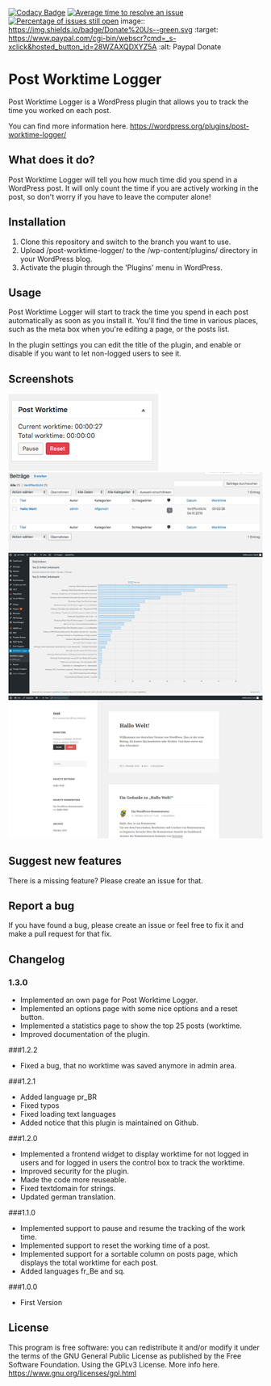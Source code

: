 [![Codacy Badge](https://api.codacy.com/project/badge/Grade/ec1ee9f6188548b1b2694e7ce3298399)](https://www.codacy.com/app/patrick-hausmann/post-worktime-logger?utm_source=github.com&amp;utm_medium=referral&amp;utm_content=blackus3r/post-worktime-logger&amp;utm_campaign=Badge_Grade)
[![Average time to resolve an issue](http://isitmaintained.com/badge/resolution/blackus3r/post-worktime-logger.svg)](http://isitmaintained.com/project/blackus3r/post-worktime-logger "Average time to resolve an issue")
[![Percentage of issues still open](http://isitmaintained.com/badge/open/blackus3r/post-worktime-logger.svg)](http://isitmaintained.com/project/blackus3r/post-worktime-logger "Percentage of issues still open")
image:: https://img.shields.io/badge/Donate%20Us--green.svg
            :target: https://www.paypal.com/cgi-bin/webscr?cmd=_s-xclick&hosted_button_id=28WZAXQDXYZ5A
            :alt: Paypal Donate

# Post Worktime Logger

Post Worktime Logger is a WordPress plugin that allows you to track the time you worked on each post.

You can find more information here. https://wordpress.org/plugins/post-worktime-logger/

## What does it do?

Post Worktime Logger will tell you how much time did you spend in a WordPress post. It will only count the time if you are actively working in the post, so don't worry if you have to leave the computer alone!

## Installation

1. Clone this repository and switch to the branch you want to use.
2. Upload /post-worktime-logger/ to the /wp-content/plugins/ directory in your WordPress blog.
3. Activate the plugin through the 'Plugins' menu in WordPress.

## Usage

Post Worktime Logger will start to track the time you spend in each post automatically as soon as you install it. You'll find the time in various places, such as the meta box when you're editing a page, or the posts list.

In the plugin settings you can edit the title of the plugin, and enable or disable if you want to let non-logged users to see it.

## Screenshots

![meta_box](screenshots/screenshot-1.png)
![list](screenshots/screenshot-2.png)
![statistics](screenshots/screenshot-6.png)
![control_panel](screenshots/screenshot-4.png)

## Suggest new features

There is a missing feature? Please create an issue for that.

## Report a bug

If you have found a bug, please create an issue or feel free to fix it and make a pull request for that fix.

## Changelog

### 1.3.0 
* Implemented an own page for Post Worktime Logger.
* Implemented an options page with some nice options and a reset button.
* Implemented a statistics page to show the top 25 posts (worktime.
* Improved documentation of the plugin.

###1.2.2
* Fixed a bug, that no worktime was saved anymore in admin area.

###1.2.1
* Added language pr_BR
* Fixed typos
* Fixed loading text languages
* Added notice that this plugin is maintained on Github.

###1.2.0
* Implemented a frontend widget to display worktime for not logged in users and for logged in users the control box to track the worktime.
* Improved security for the plugin.
* Made the code more reuseable.
* Fixed textdomain for strings.
* Updated german translation.

###1.1.0
* Implemented support to pause and resume the tracking of the work time.
* Implemented support to reset the working time of a post.
* Implemented support for a sortable column on posts page, which displays the total worktime for each post.
* Added languages fr_Be and sq.

###1.0.0
* First Version

## License

This program is free software: you can redistribute it and/or modify
it under the terms of the GNU General Public License as published by
the Free Software Foundation. Using the GPLv3 License. More info here. https://www.gnu.org/licenses/gpl.html
